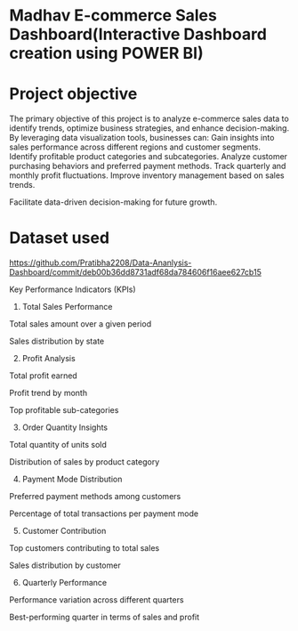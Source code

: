 # Madhav E-commerce Sales Dashboard(Interactive Dashboard creation using POWER BI)
# Project objective 
The primary objective of this project is to analyze e-commerce sales data to identify trends, optimize business strategies, and enhance decision-making. By leveraging data visualization tools, businesses can:
Gain insights into sales performance across different regions and customer segments.
Identify profitable product categories and subcategories.
Analyze customer purchasing behaviors and preferred payment methods.
Track quarterly and monthly profit fluctuations.
Improve inventory management based on sales trends.

Facilitate data-driven decision-making for future growth.

# Dataset used
https://github.com/Pratibha2208/Data-Ananlysis-Dashboard/commit/deb00b36dd8731adf68da784606f16aee627cb15

Key Performance Indicators (KPIs)

1. Total Sales Performance

Total sales amount over a given period

Sales distribution by state

2. Profit Analysis

Total profit earned

Profit trend by month

Top profitable sub-categories

3. Order Quantity Insights

Total quantity of units sold

Distribution of sales by product category

4. Payment Mode Distribution

Preferred payment methods among customers

Percentage of total transactions per payment mode

5. Customer Contribution

Top customers contributing to total sales

Sales distribution by customer

6. Quarterly Performance

Performance variation across different quarters

Best-performing quarter in terms of sales and profit

